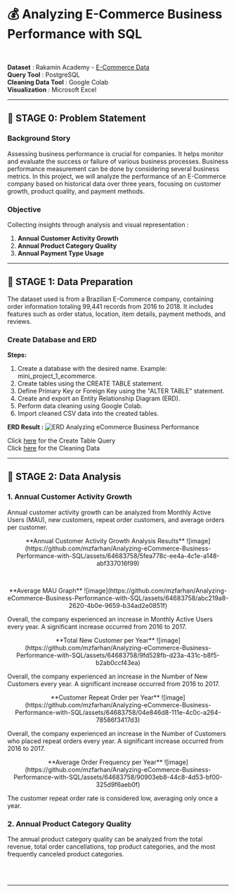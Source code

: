 # 💰 **Analyzing E-Commerce Business Performance with SQL**
<br>

**Dataset** : Rakamin Academy - [E-Commerce Data](https://drive.google.com/file/d/1eoVIp1M-bLANtnfjY7Y65k45ThgWCnPe/view?usp=drive_link) <br>
**Query Tool** : PostgreSQL <br> 
**Cleaning Data Tool** : Google Colab <br> 
**Visualization** : Microsoft Excel <br>

---

## 📂 **STAGE 0: Problem Statement**

### **Background Story**
Assessing business performance is crucial for companies. It helps monitor and evaluate the success or failure of various business processes. Business performance measurement can be done by considering several business metrics. In this project, we will analyze the performance of an E-Commerce company based on historical data over three years, focusing on customer growth, product quality, and payment methods.

### **Objective**
Collecting insights through analysis and visual representation :
1. **Annual Customer Activity Growth**
2. **Annual Product Category Quality**
3. **Annual Payment Type Usage**

---

## 📂 **STAGE 1: Data Preparation**

The dataset used is from a Brazilian E-Commerce company, containing order information totaling 99,441 records from 2016 to 2018. It includes features such as order status, location, item details, payment methods, and reviews.

### **Create Database and ERD**
**Steps:**
1. Create a database with the desired name. Example: mini_project_1_ecommerce.
2. Create tables using the CREATE TABLE statement.
3. Define Primary Key or Foreign Key using the "ALTER TABLE" statement.
4. Create and export an Entity Relationship Diagram (ERD).
5. Perform data cleaning using Google Colab.
6. Import cleaned CSV data into the created tables. <br>

**ERD Result :**
![ERD Analyzing eCommerce Business Performance](https://github.com/mzfarhan/Analyzing-eCommerce-Business-Performance-with-SQL/assets/64683758/c8c2aab0-2416-4d34-a33a-38fc88be7048)

Click [here](https://github.com/mzfarhan/Analyzing-eCommerce-Business-Performance-with-SQL/blob/main/sql_query/Create%20Table%20Query.sql) for the Create Table Query<br>
Click [here](https://github.com/mzfarhan/Analyzing-eCommerce-Business-Performance-with-SQL/blob/main/Preprocessing_Data_ecommerce.ipynb) for the Cleaning Data <br>

---

## 📂 **STAGE 2: Data Analysis**

### **1. Annual Customer Activity Growth**
Annual customer activity growth can be analyzed from Monthly Active Users (MAU), new customers, repeat order customers, and average orders per customer.

<p align="center">
**Annual Customer Activity Growth Analysis Results**
![image](https://github.com/mzfarhan/Analyzing-eCommerce-Business-Performance-with-SQL/assets/64683758/5fea778c-ee4a-4c1e-a148-abf337016f99)
</p>

<br>

<p align="center">
**Average MAU Graph**
![image](https://github.com/mzfarhan/Analyzing-eCommerce-Business-Performance-with-SQL/assets/64683758/abc219a8-2620-4b0e-9659-b34ad2e0851f)
</p>
Overall, the company experienced an increase in Monthly Active Users every year. A significant increase occurred from 2016 to 2017.

<br>

<p align="center">
**Total New Customer per Year**
![image](https://github.com/mzfarhan/Analyzing-eCommerce-Business-Performance-with-SQL/assets/64683758/9fd528fb-d23a-431c-b8f5-b2ab0ccf43ea)
</p>
Overall, the company experienced an increase in the Number of New Customers every year. A significant increase occurred from 2016 to 2017.

<br>

<p align="center">
**Customer Repeat Order per Year**
![image](https://github.com/mzfarhan/Analyzing-eCommerce-Business-Performance-with-SQL/assets/64683758/04e846d8-111e-4c0c-a264-78586f3417d3)
</p>
Overall, the company experienced an increase in the Number of Customers who placed repeat orders every year. A significant increase occurred from 2016 to 2017.

<br>

<p align="center">
**Average Order Frequency per Year**
![image](https://github.com/mzfarhan/Analyzing-eCommerce-Business-Performance-with-SQL/assets/64683758/90903eb8-44c8-4d53-bf00-325d9f6aeb0f)
</p>
The customer repeat order rate is considered low, averaging only once a year.

### **2. Annual Product Category Quality**

The annual product category quality can be analyzed from the total revenue, total order cancellations, top product categories, and the most frequently canceled product categories.

<br>
<br>


---


